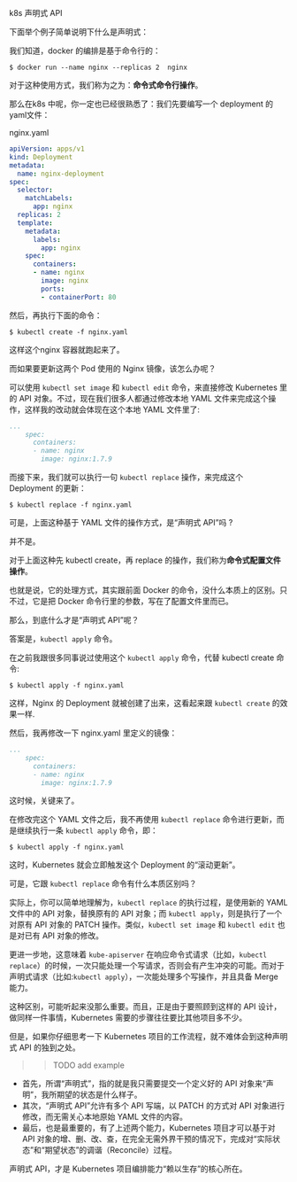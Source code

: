 k8s 声明式 API

下面举个例子简单说明下什么是声明式：



我们知道，docker 的编排是基于命令行的：



```shell
$ docker run --name nginx --replicas 2  nginx
```

对于这种使用方式，我们称为之为：**命令式命令行操作**。



那么在k8s 中呢，你一定也已经很熟悉了：我们先要编写一个 deployment 的yaml文件：

nginx.yaml

```yaml
apiVersion: apps/v1
kind: Deployment
metadata:
  name: nginx-deployment
spec:
  selector:
    matchLabels:
      app: nginx
  replicas: 2
  template:
    metadata:
      labels:
        app: nginx
    spec:
      containers:
      - name: nginx
        image: nginx
        ports:
        - containerPort: 80
```



然后，再执行下面的命令：

```shell
$ kubectl create -f nginx.yaml
```



这样这个nginx 容器就跑起来了。



而如果要更新这两个 Pod 使用的 Nginx 镜像，该怎么办呢？

可以使用 `kubectl set image` 和 `kubectl edit` 命令，来直接修改 Kubernetes 里的 API 对象。不过，现在我们很多人都通过修改本地 YAML 文件来完成这个操作，这样我的改动就会体现在这个本地 YAML 文件里了:



```yaml
...
    spec:
      containers:
      - name: nginx
        image: nginx:1.7.9
```



而接下来，我们就可以执行一句 `kubectl replace` 操作，来完成这个 Deployment 的更新：



```shell
$ kubectl replace -f nginx.yaml
```



可是，上面这种基于 YAML 文件的操作方式，是“声明式 API”吗 ?

并不是。

对于上面这种先 kubectl create，再 replace 的操作，我们称为**命令式配置文件操作**。



也就是说，它的处理方式，其实跟前面 Docker 的命令，没什么本质上的区别。只不过，它是把 Docker 命令行里的参数，写在了配置文件里而已。



那么，到底什么才是“声明式 API”呢？



答案是，`kubectl apply` 命令。



在之前我跟很多同事说过使用这个 `kubectl apply` 命令，代替 kubectl create 命令:



```shell
$ kubectl apply -f nginx.yaml
```



这样，Nginx 的 Deployment 就被创建了出来，这看起来跟 `kubectl create` 的效果一样.



然后，我再修改一下 nginx.yaml 里定义的镜像：



```yaml
...
    spec:
      containers:
      - name: nginx
        image: nginx:1.7.9
```



这时候，关键来了。

在修改完这个 YAML 文件之后，我不再使用 `kubectl replace` 命令进行更新，而是继续执行一条 `kubectl apply` 命令，即：



```shell
$ kubectl apply -f nginx.yaml
```



这时，Kubernetes 就会立即触发这个 Deployment 的“滚动更新”。



可是，它跟 `kubectl replace` 命令有什么本质区别吗？



实际上，你可以简单地理解为，`kubectl replace` 的执行过程，是使用新的 YAML 文件中的 API 对象，替换原有的 API 对象；而 `kubectl apply`，则是执行了一个对原有 API 对象的 PATCH 操作。类似，`kubectl set image` 和 `kubectl edit` 也是对已有 API 对象的修改。



更进一步地，这意味着 `kube-apiserver` 在响应命令式请求（比如，`kubectl replace`）的时候，一次只能处理一个写请求，否则会有产生冲突的可能。而对于声明式请求（比如:`kubectl apply`），一次能处理多个写操作，并且具备 Merge 能力。



这种区别，可能听起来没那么重要。而且，正是由于要照顾到这样的 API 设计，做同样一件事情，Kubernetes 需要的步骤往往要比其他项目多不少。



但是，如果你仔细思考一下 Kubernetes 项目的工作流程，就不难体会到这种声明式 API 的独到之处。



> > TODO add example



- 首先，所谓“声明式”，指的就是我只需要提交一个定义好的 API 对象来“声明”，我所期望的状态是什么样子。
- 其次，“声明式 API”允许有多个 API 写端，以 PATCH 的方式对 API 对象进行修改，而无需关心本地原始 YAML 文件的内容。
- 最后，也是最重要的，有了上述两个能力，Kubernetes 项目才可以基于对 API 对象的增、删、改、查，在完全无需外界干预的情况下，完成对“实际状态”和“期望状态”的调谐（Reconcile）过程。



声明式 API，才是 Kubernetes 项目编排能力“赖以生存”的核心所在。







